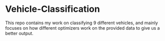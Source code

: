 # Vehicle-Classification
This repo contains my work on classifying 9 different vehicles, and mainly focuses on how different optimizers work on the provided data to give us a better output.
